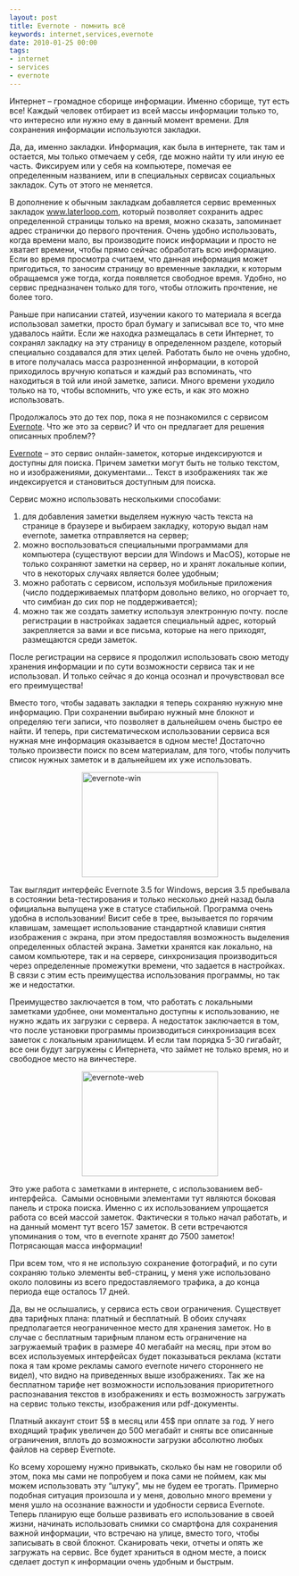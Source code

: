 ```yaml
---
layout: post
title: Evernote - помнить всё
keywords: internet,services,evernote
date: 2010-01-25 00:00
tags:
- internet
- services
- evernote
---
```

Интернет – громадное сборище информации. Именно сборище, тут есть все! Каждый человек отбирает из всей массы информации только то, что интересно или нужно ему в данный момент времени. Для сохранения информации используются закладки.

Да, да, именно закладки. Информация, как была в интернете, так там и остается, мы только отмечаем у себя, где можно найти ту или иную ее часть. Фиксируем или у себя на компьютере, помечая ее определенным названием, или в специальных сервисах социальных закладок. Суть от этого не меняется.

В дополнение к обычным закладкам добавляется сервис временных закладок <a href="http://www.laterloop.com" rel="nofollow">www.laterloop.com</a>, который позволяет сохранить адрес определенной страницы только на время, можно сказать, запоминает адрес странички до первого прочтения. Очень удобно использовать, когда времени мало, вы производите поиск информации и просто не хватает времени, чтобы прямо сейчас обработать всю информацию. Если во время просмотра считаем, что данная информация может пригодиться, то заносим страницу во временные закладки, к которым обращаемся уже тогда, когда появляется свободное время. Удобно, но сервис предназначен только для того, чтобы отложить прочтение, не более того.

Раньше при написании статей, изучении какого то материала я всегда использовал заметки, просто брал бумагу и записывал все то, что мне удавалось найти. Если же находка размещалась в сети Интернет, то сохранял закладку на эту страницу в определенном разделе, который специально создавался для этих целей. Работать было не очень удобно, в итоге получалась масса разрозненной информации, в которой приходилось вручную копаться и каждый раз вспоминать, что находиться в той или иной заметке, записи. Много времени уходило только на то, чтобы вспомнить, что уже есть, и как это можно использовать.

Продолжалось это до тех пор, пока я не познакомился с сервисом <a href="http://www.evernote.com" rel="nofollow">Evernote</a>. Что же это за сервис? И что он предлагает для решения описанных проблем??

<a href="http://www.evernote.com" rel="nofollow">Evernote</a> – это сервис онлайн-заметок, которые индексируются и доступны для поиска. Причем заметки могут быть не только текстом, но и изображениями, документами… Текст в изображениях так же индексируется и становиться доступным для поиска.

Сервис можно использовать несколькими способами:
<ol>
	<li>для добавления заметки выделяем нужную часть текста на странице в браузере и выбираем закладку, которую выдал нам evernote, заметка отправляется на сервер;</li>
	<li>можно воспользоваться специальными программами для компьютера (существуют версии для Windows и MacOS), которые не только сохраняют заметки на сервер, но и хранят локальные копии, что в некоторых случаях является более удобным;</li>
	<li>можно работать с сервисом, используя мобильные приложения (число поддерживаемых платформ довольно велико, но огорчает то, что симбиан до сих пор не поддерживается);</li>
	<li>можно так же создать заметку используя электронную почту. после регистрации в настройках задается специальный адрес, который закрепляется за вами и все письма, которые на него приходят, размещаются среди заметок.</li>
</ol>
После регистрации на сервисе я продолжил использовать свою методу хранения информации и по сути возможности сервиса так и не использовал. И только сейчас я до конца осознал и прочувствовал все его преимущества!

Вместо того, чтобы задавать закладки я теперь сохраняю нужную мне информацию. При сохранении выбираю нужный мне блокнот и определяю теги записи, что позволяет в дальнейшем очень быстро ее найти. И теперь, при систематическом использовании сервиса вся нужная мне информация оказывается в одном месте! Достаточно только произвести поиск по всем материалам, для того, чтобы получить список нужных заметок и в дальнейшем их уже использовать.

<a href="http://static.juev.ru/2010/01/evernotewin.jpg"><img style="display: block; float: none; margin-left: auto; margin-right: auto; border: 0px;" title="evernote-win" src="http://static.juev.ru/2010/01/evernotewin_thumb.jpg" border="0" alt="evernote-win" width="244" height="188" /></a>

Так выглядит интерфейс Evernote 3.5 for Windows, версия 3.5 пребывала в состоянии beta-тестирования и только несколько дней назад была официальна выпущена уже в статусе стабильной. Программа очень удобна в использовании! Висит себе в трее, вызывается по горячим клавишам, замещает использование стандартной клавиши снятия изображения с экрана, при этом предоставляя возможность выделения определенных областей экрана. Заметки хранятся как локально, на самом компьютере, так и на сервере, синхронизация производиться через определенные промежутки времени, что задается в настройках. В связи с этим есть преимущества использования программы, но так же и недостатки.

Преимущество заключается в том, что работать с локальными заметками удобнее, они моментально доступны к использованию, не нужно ждать их загрузки с сервера. А недостаток заключается в том, что после установки программы производиться синхронизация всех заметок с локальным хранилищем. И если там порядка 5-30 гигабайт, все они будут загружены с Интернета, что займет не только время, но и свободное место на винчестере.

<a href="http://static.juev.ru/2010/01/evernoteweb.png"><img style="display: block; float: none; margin-left: auto; margin-right: auto; border: 0px;" title="evernote-web" src="http://static.juev.ru/2010/01/evernoteweb_thumb.png" border="0" alt="evernote-web" width="244" height="188" /></a>

Это уже работа с заметками в интернете, с использованием веб-интерфейса.  Самыми основными элементами тут являются боковая панель и строка поиска. Именно с их использованием упрощается работа со всей массой заметок. Фактически я только начал работать, и на данный момент тут всего 157 заметок. В сети встречаются упоминания о том, что в evernote хранят до 7500 заметок! Потрясающая масса информации!

При всем том, что я не использую сохранение фотографий, и по сути сохраняю только элементы веб-страниц, у меня уже использовано около половины из всего предоставляемого трафика, а до конца периода еще осталось 17 дней.

Да, вы не ослышались, у сервиса есть свои ограничения. Существует два тарифных плана: платный и бесплатный. В обоих случаях предполагается неограниченное место для хранения заметок. Но в случае с бесплатным тарифным планом есть ограничение на загружаемый трафик в размере 40 мегабайт на месяц, при этом во всех используемых интерфейсах будет показываться реклама (кстати пока я там кроме рекламы самого evernote ничего стороннего не видел), что видно на приведенных выше изображениях. Так же на бесплатном тарифе нет возможности использования приоритетного распознавания текстов в изображениях и есть возможность загружать на сервис только тексты, изображения или pdf-документы.

Платный аккаунт стоит 5$ в месяц или 45$ при оплате за год. У него входящий трафик увеличен до 500 мегабайт и сняты все описанные ограничения, вплоть до возможности загрузки абсолютно любых файлов на сервер Evernote.

Ко всему хорошему нужно привыкать, сколько бы нам не говорили об этом, пока мы сами не попробуем и пока сами не поймем, как мы можем использовать эту “штуку”, мы не будем ее трогать. Примерно подобная ситуация произошла и у меня, довольно много времени у меня ушло на осознание важности и удобности сервиса Evernote. Теперь планирую еще больше развивать его использование в своей жизни, начинать использовать снимки со смартфона для сохранения важной информации, что встречаю на улице, вместо того, чтобы записывать в свой блокнот. Сканировать чеки, отчеты и опять же загружать на сервис. Все будет храниться в одном месте, а поиск сделает доступ к информации очень удобным и быстрым.
